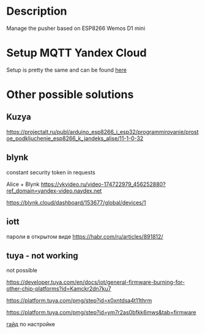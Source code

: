 # Description
Manage the pusher based on ESP8266 Wemos D1 mini

# Setup MQTT Yandex Cloud
Setup is pretty the same and can be found [here](https://github.com/fresh-fx59/iot-mqtt-yandex-cloud-with-esp8266/blob/main/README.md)

# Other possible solutions

## Kuzya

https://projectalt.ru/publ/arduino_esp8266_i_esp32/programmirovanie/prostoe_podkljuchenie_esp8266_k_jandeks_alise/11-1-0-32

## blynk

constant security token in requests

Alice + Blynk
https://vkvideo.ru/video-174722979_456252880?ref_domain=yandex-video.naydex.net

https://blynk.cloud/dashboard/153677/global/devices/1

## iott

пароли в открытом виде
https://habr.com/ru/articles/891812/

## tuya - not working

not possible

https://developer.tuya.com/en/docs/iot/general-firmware-burning-for-other-chip-platforms?id=Kamckr2dn7ku7

https://platform.tuya.com/pmg/step?id=x0xntdsa4t11thrm

https://platform.tuya.com/pmg/step?id=ym7r2as0bfkk6mws&tab=firmware

[гайд](https://www.reddit.com/r/arduino/comments/z73gxh/arduino_and_tuya_cant_get_token_id/) по настройке